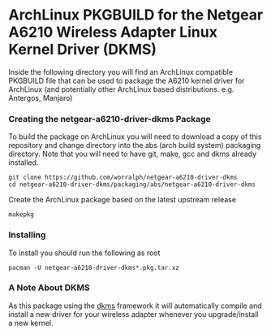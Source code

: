 # ArchLinux PKGBUILD for the Netgear A6210 Wireless Adapter Linux Kernel Driver (DKMS)

Inside the following directory you will find an ArchLinux compatible PKGBUILD file that can be used to package the A6210 kernel driver for ArchLinux (and potentially other ArchLinux based distributions. e.g. Antergos, Manjaro)

### Creating the netgear-a6210-driver-dkms Package

To build the package on ArchLinux you will need to download a copy of this repository and change directory into the abs (arch build system) packaging directory. Note that you will need to have git, make, gcc and dkms 
already installed.

```
git clone https://github.com/worralph/netgear-a6210-driver-dkms
cd netgear-a6210-driver-dkms/packaging/abs/netgear-a6210-driver-dkms
```

Create the ArchLinux package based on the latest upstream release

```
makepkg
```

### Installing

To install you should run the following as root

```
pacman -U netgear-a6210-driver-dkms*.pkg.tar.xz
```

### A Note About DKMS

As this package using the [dkms](https://wiki.archlinux.org/index.php/Dynamic_Kernel_Module_Support "DKMS") framework it will automatically compile and install a new driver for your wireless adapter whenever you upgrade/install a 
new kernel.

